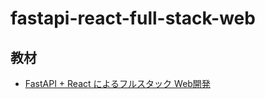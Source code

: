 # fastapi-react-full-stack-web

## 教材

- [FastAPI + React によるフルスタック Web開発](https://www.udemy.com/course/farm-stack-react-fastapi/)
